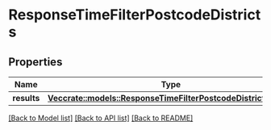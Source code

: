 # ResponseTimeFilterPostcodeDistricts

## Properties

Name | Type | Description | Notes
------------ | ------------- | ------------- | -------------
**results** | [**Vec<crate::models::ResponseTimeFilterPostcodeDistrictsResult>**](ResponseTimeFilterPostcodeDistrictsResult.md) |  | 

[[Back to Model list]](../README.md#documentation-for-models) [[Back to API list]](../README.md#documentation-for-api-endpoints) [[Back to README]](../README.md)


